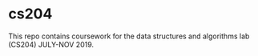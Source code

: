 # cs204

This repo contains coursework for the data structures and algorithms lab (CS204) JULY-NOV 2019.
